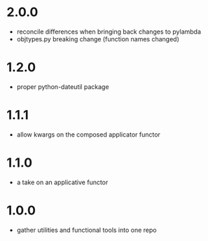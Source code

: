 # 2.0.0

- reconcile differences when bringing back changes to pylambda
- objtypes.py breaking change (function names changed)

# 1.2.0
- proper python-dateutil package

# 1.1.1
- allow kwargs on the composed applicator functor

# 1.1.0
- a take on an applicative functor

# 1.0.0
- gather utilities and functional tools into one repo
